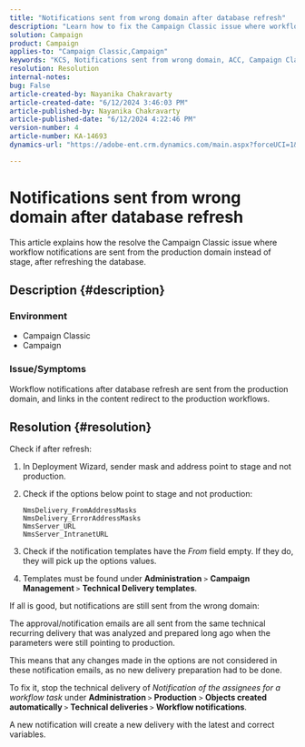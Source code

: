 ```yaml
---
title: "Notifications sent from wrong domain after database refresh"
description: "Learn how to fix the Campaign Classic issue where workflow notifications after database refresh are sent from the production domain."
solution: Campaign
product: Campaign
applies-to: "Campaign Classic,Campaign"
keywords: "KCS, Notifications sent from wrong domain, ACC, Campaign Classic"
resolution: Resolution
internal-notes: 
bug: False
article-created-by: Nayanika Chakravarty
article-created-date: "6/12/2024 3:46:03 PM"
article-published-by: Nayanika Chakravarty
article-published-date: "6/12/2024 4:22:46 PM"
version-number: 4
article-number: KA-14693
dynamics-url: "https://adobe-ent.crm.dynamics.com/main.aspx?forceUCI=1&pagetype=entityrecord&etn=knowledgearticle&id=d1b2b1d9-d228-ef11-840b-0022480a40c2"

---
```

# Notifications sent from wrong domain after database refresh


This article explains how the resolve the Campaign Classic issue where workflow notifications are sent from the production domain instead of stage, after refreshing the database.

## Description {#description}


### <b>Environment</b>

- Campaign Classic
- Campaign


### <b>Issue/Symptoms</b>

Workflow notifications after database refresh are sent from the production domain, and links in the content redirect to the production workflows.


## Resolution {#resolution}


Check if after refresh:

1. In Deployment Wizard, sender mask and address point to stage and not production.
2. Check if the options below point to stage and not production:<br>    


    ```
    NmsDelivery_FromAddressMasks
    NmsDelivery_ErrorAddressMasks
    NmsServer_URL
    NmsServer_IntranetURL
    ```


3. Check if the notification templates have the *From* field empty. If they do, they will pick up the options values.
4. Templates must be found under <b>Administration</b> `>`  <b>Campaign Management </b>`>`  <b>Technical Delivery templates</b>.


If all is good, but notifications are still sent from the wrong domain:

The approval/notification emails are all sent from the same technical recurring delivery that was analyzed and prepared long ago when the parameters were still pointing to production.

This means that any changes made in the options are not considered in these notification emails, as no new delivery preparation had to be done.

To fix it, stop the technical delivery of *Notification of the assignees for a workflow task* under <b>Administration </b>`>`  <b>Production</b> `>`  <b>Objects created automatically </b>`>`  <b>Technical deliveries </b>`>`  <b>Workflow notifications</b>.

A new notification will create a new delivery with the latest and correct variables.


